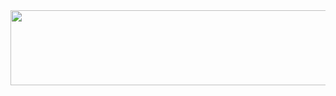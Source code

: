 <a href="https://www.gitanimals.org/en_US?utm_medium=image&utm_source=NamYeonW00&utm_content=line">
  <img
    src="https://render.gitanimals.org/lines/NamYeonW00"
    width="600"
    height="120"
  />
</a>
